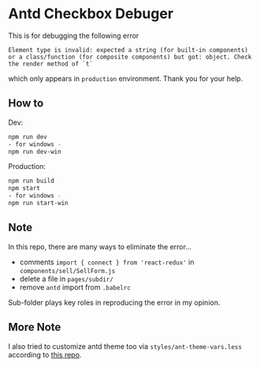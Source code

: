 # Antd Checkbox Debuger

This is for debugging the following error 

```
Element type is invalid: expected a string (for built-in components) or a class/function (for composite components) but got: object. Check the render method of `t`
```

which only appears in `production` environment. Thank you for your help.

## How to

Dev:

```bash
npm run dev
- for windows -
npm run dev-win
```

Production:

```bash
npm run build
npm start
- for windows -
npm run start-win
```


## Note
In this repo, there are many ways to eliminate the error...
* comments `import { connect } from 'react-redux'` in `components/sell/SellForm.js`
* delete a file in `pages/subdir/`
* remove `antd` import from `.babelrc`

Sub-folder plays key roles in reproducing the error in my opinion.

## More Note
I also tried to customize antd theme too via `styles/ant-theme-vars.less` according to [this repo](https://github.com/plxel/nextjs-ant-design-custom-theme).
